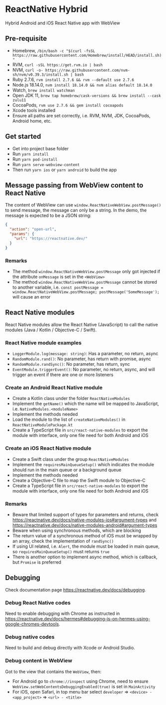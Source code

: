 # ReactNative Hybrid

Hybrid Android and iOS React Native app with WebView

## Pre-requisite

- Homebrew, `/bin/bash -c "$(curl -fsSL https://raw.githubusercontent.com/Homebrew/install/HEAD/install.sh)"`
- RVM, `curl -sSL https://get.rvm.io | bash`
- NVM, `curl -o- https://raw.githubusercontent.com/nvm-sh/nvm/v0.39.3/install.sh | bash`
- Ruby 2.7.6, `rvm install 2.7.6 && rvm --default use 2.7.6`
- Node.js 18.14.0, `nvm install 18.14.0 && nvm alias default 18.14.0`
- Watch, `brew install watchman`
- Open JDK 11, `brew tap homebrew/cask-versions && brew install --cask zulu11`
- CocoaPods, `rvm use 2.7.6 && gem install cocoapods`
- Xcode tools installed
- Ensure all paths are set correctly, i.e. RVM, NVM, JDK, CocoaPods, Android home, etc.

## Get started

- Get into project base folder
- Run `yarn install`
- Run `yarn pod-install`
- Run `yarn serve-webview-content`
- Then run `yarn ios` or `yarn android` to build the app

## Message passing from WebView content to React Native

The content of WebView can use `window.ReactNativeWebView.postMessage()` to send message, the message can only be a string. In the demo, the message is expected to be a JSON string:

```json
{
  "action": "open-url",
  "params": {
    "url": "https://reactnative.dev/"
  }
}
```

### Remarks

- The method `window.ReactNativeWebView.postMessage` only got injected if the attribute `onMessage` is set in the `<WebView>`
- The method `window.ReactNativeWebView.postMessage` cannot be stored to another variable, i.e. `const postMessage = window.ReactNativeWebView.postMessage; postMessage('SomeMessage');` will cause an error

## React Native modules

React Native modules allow the React Native (JavaScript) to call the native modules (Java / Kotlin / Objective-C / Swift).

### React Native module examples

- `LoggerModule.log(message: string)`: Has a parameter, no return, async
- `RandomModule.rand()`: No parameter, has return with promise, async
- `RandomModule.randSync()`: No parameter, has return, sync
- `EventModule.triggerEvent()`: No parameter, no return, async, and will trigger an event if there are one or more listeners

### Create an Android React Native module

- Create a Kotlin class under the folder `ReactNativeModules`
- Implement the `getName()` which the name will be mapped to JavaScript, i.e. `NativeModules.<moduleName>`
- Implement the methods needed
- Load the module to the list of `createNativeModules()` in `ReactNativeModulePackage.kt`
- Create a TypeScript file in `src/react-native-modules` to export the module with interface, only one file need for both Android and iOS

### Create an iOS React Native module

- Create a Swift class under the group `ReactNativeModules`
- Implement the `requiresMainQueueSetup()` which indicates the module should run in the main queue or a background queue
- Implement the methods needed
- Create a Objective-C file to map the Swift module to Objective-C
- Create a TypeScript file in `src/react-native-modules` to export the module with interface, only one file need for both Android and iOS

### Remarks

- Beware that limited support of types for parameters and returns, check <https://reactnative.dev/docs/native-modules-ios#argument-types> and <https://reactnative.dev/docs/native-modules-android#argument-types>
- Beware when using synchronous methods, which are blocking
- The return value of a synchronous method of iOS must be wrapped by an array, check the implementation of `randSync()`
- If using UI related, i.e. `Alert`, the module must be loaded in main queue, so `requiresMainQueueSetup()` must returns `true`
- There is another option to implement async method, which is callback, but `Promise` is preferred

## Debugging

Check documentation page <https://reactnative.dev/docs/debugging>.

### Debug React Native codes

Need to enable debugging with Chrome as instructed in <https://reactnative.dev/docs/hermes#debugging-js-on-hermes-using-google-chromes-devtools>.

### Debug native codes

Need to build and debug directly with Xcode or Android Studio.

### Debug content in WebView

Got to the view that contains the `WebView`, then:

- For Android go to `chrome://inspect` using Chrome, need to ensure `WebView.setWebContentsDebuggingEnabled(true)` is set in `MainActivity`
- For iOS, open Safari, in top menu bar select `developer` => `<device> - <app_project>` => `<url> - <title>`
